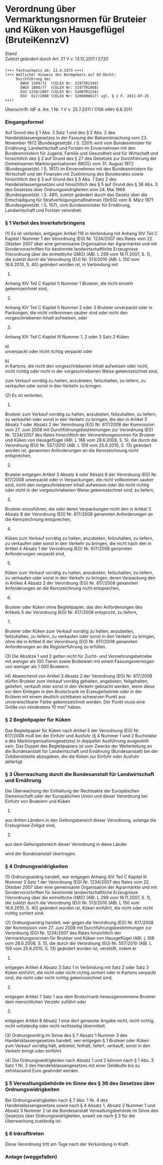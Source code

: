 Verordnung über Vermarktungsnormen für Bruteier und Küken von Hausgeflügel (BruteiKennzV)
=========================================================================================

Stand  
Zuletzt geändert durch Art. 21 V v. 13.12.2011 I 2720

### 

```
(+++ Textnachweis ab: 13.4.1973 +++)
(+++ Amtlicher Hinweis des Normgebers auf EG-Recht:
     Durchführung der
       EWGV 1349/72  (CELEX Nr: 31972R1349) 
       EWGV 1868/77  (CELEX Nr: 31977R1868)
       EGV 1234/2007 (CELEX Nr: 32007R1234)
       EGV  617/2008 (CELEX Nr: 32008R0617) vgl. § 1 F. 2011-07-25 +++)
```

Überschrift: IdF d. Art. 1 Nr. 1 V v. 25.7.2011 I 1706 mWv 6.8.2011

### Eingangsformel

Auf Grund des § 1 Abs. 3 Satz 1 und des § 2 Abs. 2 des Handelsklassengesetzes in der Fassung der Bekanntmachung vom 23. November 1972 (Bundesgesetzbl. I S. 2201) wird vom Bundesminister für Ernährung, Landwirtschaft und Forsten im Einvernehmen mit den Bundesministern für Jugend, Familie und Gesundheit und für Wirtschaft und hinsichtlich des § 2 auf Grund des § 27 des Gesetzes zur Durchführung der Gemeinsamen Marktorganisationen (MOG) vom 31. August 1972 (Bundesgesetzbl. I S. 1617) im Einvernehmen mit den Bundesministern für Wirtschaft und der Finanzen mit Zustimmung des Bundesrates sowie hinsichtlich des § 3 auf Grund des § 5 Abs. 1 Satz 2 des Handelsklassengesetzes und hinsichtlich des § 5 auf Grund des § 36 Abs. 3 des Gesetzes über Ordnungswidrigkeiten vom 24. Mai 1968 (Bundesgesetzbl. I S. 481), zuletzt geändert durch das Gesetz über die Entschädigung für Strafverfolgungsmaßnahmen (StrEG) vom 8. März 1971 (Bundesgesetzbl. I S. 157), vom Bundesminister für Ernährung, Landwirtschaft und Forsten verordnet:

### § 1 Verbot des Inverkehrbringens

(1) Es ist verboten, entgegen Artikel 116 in Verbindung mit Anhang XIV Teil C Kapitel I Nummer 1 der Verordnung (EG) Nr. 1234/2007 des Rates vom 22. Oktober 2007 über eine gemeinsame Organisation der Agrarmärkte und mit Sondervorschriften für bestimmte landwirtschaftliche Erzeugnisse (Verordnung über die einheitliche GMO) (ABl. L 299 vom 16.11.2007, S. 1), die zuletzt durch die Verordnung (EU) Nr. 513/2010 (ABl. L 150 vom 16.6.2010, S. 40) geändert worden ist, in Verbindung mit

1.  
Anhang XIV Teil C Kapitel II Nummer 1 Bruteier, die nicht einzeln gekennzeichnet sind,

2.  
Anhang XIV Teil C Kapitel II Nummer 2 oder 3 Bruteier unverpackt oder in Packungen, die nicht vollkommen sauber sind oder nicht den vorgeschriebenen Inhalt aufweisen, oder

3.  
Anhang XIV Teil C Kapitel III Nummer 1, 2 oder 3 Satz 2 Küken

a)  
unverpackt oder nicht richtig verpackt oder

b)  
in Kartons, die nicht den vorgeschriebenen Inhalt aufweisen oder nicht, nicht richtig oder nicht in der vorgeschriebenen Weise gekennzeichnet sind,

zum Verkauf vorrätig zu halten, anzubieten, feilzuhalten, zu liefern, zu verkaufen oder sonst in den Verkehr zu bringen.

(2) Es ist verboten,

1.  
Bruteier zum Verkauf vorrätig zu halten, anzubieten, feilzuhalten, zu liefern, zu verkaufen oder sonst in den Verkehr zu bringen, die den in Artikel 3 Absatz 1 oder Absatz 2 der Verordnung (EG) Nr. 617/2008 der Kommission vom 27. Juni 2008 mit Durchführungsbestimmungen zur Verordnung (EG) Nr. 1234/2007 des Rates hinsichtlich der Vermarktungsnormen für Bruteier und Küken von Hausgeflügel (ABl. L 168 vom 28.6.2008, S. 5), die durch die Verordnung (EU) Nr. 557/2010 (ABl. L 159 vom 25.6.2010, S. 13) geändert worden ist, genannten Anforderungen an die Kennzeichnung nicht entsprechen,

2.  
Bruteier entgegen Artikel 3 Absatz 4 oder Absatz 6 der Verordnung (EG) Nr. 617/2008 unverpackt oder in Verpackungen, die nicht vollkommen sauber sind, nicht den vorgeschriebenen Inhalt aufweisen oder die nicht richtig oder nicht in der vorgeschriebenen Weise gekennzeichnet sind, zu liefern,

3.  
Bruteier einzuführen, die oder deren Verpackungen nicht den in Artikel 3 Absatz 8 der Verordnung (EG) Nr. 617/2008 genannten Anforderungen an die Kennzeichnung entsprechen,

4.  
Küken zum Verkauf vorrätig zu halten, anzubieten, feilzuhalten, zu liefern, zu verkaufen oder sonst in den Verkehr zu bringen, die nicht nach den in Artikel 4 Absatz 1 der Verordnung (EG) Nr. 617/2008 genannten Anforderungen verpackt sind,

5.  
Küken zum Verkauf vorrätig zu halten, anzubieten, feilzuhalten, zu liefern, zu verkaufen oder sonst in den Verkehr zu bringen, deren Verpackung den in Artikel 4 Absatz 2 der Verordnung (EG) Nr. 617/2008 genannten Anforderungen an die Kennzeichnung nicht entsprechen,

6.  
Bruteier oder Küken ohne Begleitpapier, das den Anforderungen des Artikels 5 der Verordnung (EG) Nr. 617/2008 entspricht, zu liefern,

7.  
Bruteier oder Küken zum Verkauf vorrätig zu halten, anzubieten, feilzuhalten, zu liefern, zu verkaufen oder sonst in den Verkehr zu bringen, ohne die in Artikel 6 der Verordnung (EG) Nr. 617/2008 genannten Anforderungen an die Registerführung zu erfüllen.

(3) Die Absätze 1 und 2 gelten nicht für Zucht- und Vermehrungsbetriebe mit weniger als 100 Tieren sowie Brütereien mit einem Fassungsvermögen von weniger als 1 000 Bruteiern.

(4) Abweichend von Artikel 3 Absatz 2 der Verordnung (EG) Nr. 617/2008 dürfen Bruteier zum Verkauf vorrätig gehalten, angeboten, feilgehalten, geliefert, verkauft oder sonst in den Verkehr gebracht werden, wenn diese vor dem Einlegen in den Brutschrank im Erzeugerbetrieb oder in der Brüterei mit einem deutlich sichtbaren schwarzen Punkt aus unverwischbarer Farbe gekennzeichnet werden. Der Punkt muss eine Größe von mindestens 10 mm² haben.

### § 2 Begleitpapier für Küken

Das Begleitpapier für Küken nach Artikel 5 der Verordnung (EG) Nr. 617/2008 muß bei der Einfuhr und Ausfuhr (§ 4 Nummer 1 und 2 Buchstabe a des Marktorganisationsgesetzes) in doppelter Ausführung ausgestellt sein. Das Doppel des Begleitpapiers ist zum Zwecke der Weiterleitung an die Bundesanstalt für Landwirtschaft und Ernährung (Bundesanstalt) bei der Zolldienststelle abzugeben, die die Küken zur Einfuhr oder Ausfuhr abfertigt.

### § 3 Überwachung durch die Bundesanstalt für Landwirtschaft und Ernährung

Die Überwachung der Einhaltung der Rechtsakte der Europäischen Gemeinschaft oder der Europäischen Union und dieser Verordnung bei Einfuhr von Bruteiern und Küken

1.  
aus dritten Ländern in den Geltungsbereich dieser Verordnung, solange die Erzeugnisse Zollgut sind,

2.  
aus dem Geltungsbereich dieser Verordnung in diese Länder

wird der Bundesanstalt übertragen.

### § 4 Ordnungswidrigkeiten

(1) Ordnungswidrig handelt, wer entgegen Anhang XIV Teil C Kapitel III Nummer 3 Satz 1 der Verordnung (EG) Nr. 1234/2007 des Rates vom 22. Oktober 2007 über eine gemeinsame Organisation der Agrarmärkte und mit Sondervorschriften für bestimmte landwirtschaftliche Erzeugnisse (Verordnung über die einheitliche GMO) (ABl. L 299 vom 16.11.2007, S. 1), die zuletzt durch die Verordnung (EU) Nr. 513/2010 (ABl. L 150 vom 16.6.2010, S. 40) geändert worden ist, Küken einführt, die nicht oder nicht richtig sortiert sind.

(2) Ordnungswidrig handelt, wer gegen die Verordnung (EG) Nr. 617/2008 der Kommission vom 27. Juni 2008 mit Durchführungsbestimmungen zur Verordnung (EG) Nr. 1234/2007 des Rates hinsichtlich der Vermarktungsnormen für Bruteier und Küken von Hausgeflügel (ABl. L 168 vom 28.6.2008, S. 5), die durch die Verordnung (EU) Nr. 557/2010 (ABl. L 159 vom 25.6.2010, S. 13) geändert worden ist, verstößt, indem er

1.  
entgegen Artikel 4 Absatz 3 Satz 1 in Verbindung mit Satz 2 oder Satz 3 Küken einführt, die nicht oder nicht richtig sortiert oder in Kartons verpackt sind, die nicht oder nicht richtig gekennzeichnet sind,

2.  
entgegen Artikel 7 Satz 1 aus dem Brutschrank herausgenommene Bruteier dem menschlichen Verzehr zuführt oder

3.  
entgegen Artikel 8 Absatz 1 eine dort genannte Angabe nicht, nicht richtig, nicht vollständig oder nicht rechtzeitig übermittelt.

(3) Ordnungswidrig im Sinne des § 7 Absatz 1 Nummer 3 des Handelsklassengesetzes handelt, wer entgegen § 1 Bruteier oder Küken zum Verkauf vorrätig hält, anbietet, feilhält, liefert, verkauft, sonst in den Verkehr bringt oder einführt.

(4) Die Ordnungswidrigkeiten nach Absatz 1 und 2 können nach § 1 Abs. 3 Satz 1 Nr. 2 des Handelsklassengesetzes mit einer Geldbuße bis zu zehntausend Euro geahndet werden.

### § 5 Verwaltungsbehörde im Sinne des § 36 des Gesetzes über Ordnungswidrigkeiten

Bei Ordnungswidrigkeiten nach § 7 Abs. 1 Nr. 4 des Handelsklassengesetzes sowie nach § 4 Absatz 1, Absatz 2 Nummer 1 und Absatz 3 Nummer 2 ist die Bundesanstalt Verwaltungsbehörde im Sinne des Gesetzes über Ordnungswidrigkeiten, soweit sie nach § 3 für die Überwachung zuständig ist.

### § 6 Inkrafttreten

Diese Verordnung tritt am Tage nach der Verkündung in Kraft.

### Anlage (weggefallen)


